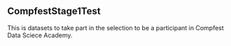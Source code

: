 ## CompfestStage1Test
This is datasets to take part in the selection to be a participant in Compfest Data Sciece Academy.

